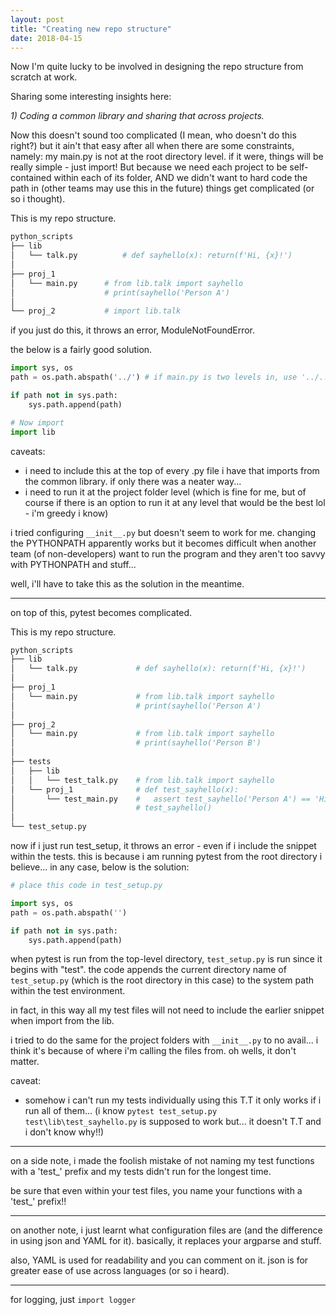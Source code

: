 ```yaml
---
layout: post
title: "Creating new repo structure"
date: 2018-04-15
---
```


Now I'm quite lucky to be involved in designing the repo structure from scratch at work.

Sharing some interesting insights here:

*1) Coding a common library and sharing that across projects.*

Now this doesn't sound too complicated (I mean, who doesn't do this right?) but it ain't that easy after all when there are some constraints, namely: my main.py is not at the root directory level. if it were, things will be really simple - just import! But because we need each project to be self-contained within each of its folder, AND we didn't want to hard code the path in (other teams may use this in the future) things get complicated (or so i thought).

This is my repo structure.

```python
python_scripts
├── lib
│   └── talk.py          # def sayhello(x): return(f'Hi, {x}!')
│   
├── proj_1
│   └── main.py      # from lib.talk import sayhello
│                    # print(sayhello('Person A')
│
└── proj_2           # import lib.talk
```

if you just do this, it throws an error, ModuleNotFoundError. 

the below is a fairly good solution.

```python
import sys, os
path = os.path.abspath('../') # if main.py is two levels in, use '../..' instead

if path not in sys.path:
    sys.path.append(path)

# Now import
import lib
```

caveats:
- i need to include this at the top of every .py file i have that imports from the common library. if only there was a neater way...
- i need to run it at the project folder level (which is fine for me, but of course if there is an option to run it at any level that would be the best lol - i'm greedy i know)

i tried configuring `__init__.py` but doesn't seem to work for me.
changing the PYTHONPATH apparently works but it becomes difficult when another team (of non-developers) want to run the program and they aren't too savvy with PYTHONPATH and stuff...

well, i'll have to take this as the solution in the meantime.

---

on top of this, pytest becomes complicated.

This is my repo structure.

```python
python_scripts
├── lib
│   └── talk.py             # def sayhello(x): return(f'Hi, {x}!')
│   
├── proj_1
│   └── main.py             # from lib.talk import sayhello
│                           # print(sayhello('Person A')
│
├── proj_2
│   └── main.py             # from lib.talk import sayhello
│                           # print(sayhello('Person B')
│
├── tests   
│   ├── lib  
│   │   └── test_talk.py    # from lib.talk import sayhello
│   └── proj_1              # def test_sayhello(x):
│       └── test_main.py    #   assert test_sayhello('Person A') == 'Hi, Person A!'
│                           # test_sayhello()
│    
└── test_setup.py           
```

now if i just run test_setup, it throws an error - even if i include the snippet within the tests.
this is because i am running pytest from the root directory i believe... in any case, below is the solution:

```python
# place this code in test_setup.py

import sys, os
path = os.path.abspath('')

if path not in sys.path:
    sys.path.append(path)
```

when pytest is run from the top-level directory, `test_setup.py` is run since it begins with "test".
the code appends the current directory name of `test_setup.py` (which is the root directory in this case) to the system path within the test environment.

in fact, in this way all my test files will not need to include the earlier snippet when import from the lib.

i tried to do the same for the project folders with `__init__.py` to no avail... i think it's because of where i'm calling the files from. oh wells, it don't matter.

caveat:
- somehow i can't run my tests individually using this T.T it only works if i run all of them...
(i know `pytest test_setup.py test\lib\test_sayhello.py` is supposed to work but... it doesn't T.T and i don't know why!!)

---

on a side note, i made the foolish mistake of not naming my test functions with a 'test_' prefix and my tests didn't run for the longest time.

be sure that even within your test files, you name your functions with a 'test_' prefix!!

---

on another note, i just learnt what configuration files are (and the difference in using json and YAML for it). basically, it replaces your argparse and stuff.

also, YAML is used for readability and you can comment on it. json is for greater ease of use across languages (or so i heard).

---

for logging, just `import logger`